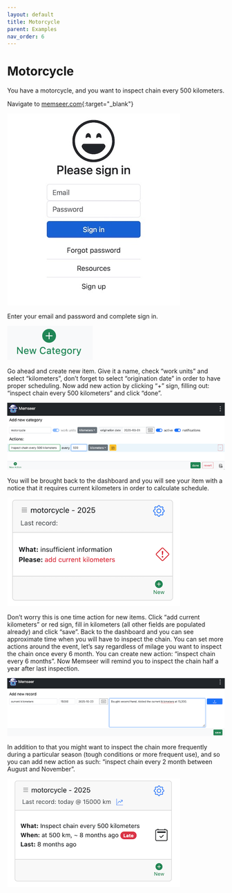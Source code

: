 ```yaml
---
layout: default 
title: Motorcycle
parent: Examples
nav_order: 6
---
```


# Motorcycle

You have a motorcycle, and you want to inspect chain every 500 kilometers.

Navigate to [memseer.com](https://memseer.com){:target="_blank"}

![](../../assets/images/guides/sign_up/signin.jpg)

Enter your email and password and complete sign in. 

![](../../assets/images/examples/motorcycle/add_new_category.jpg)

Go ahead and create new item. Give it a name, check “work units” and select
“kilometers”, don’t forget to select “origination date” in order to have proper scheduling. Now add new action by clicking “+” sign, filling out: “inspect chain
every 500 kilometers” and click “done”.

![](../../assets/images/examples/motorcycle/new_action.png)

You will be brought back to the dashboard and you will see your item with a notice that it requires current kilometers
in order to calculate schedule.

![](../../assets/images/examples/motorcycle/insufficient_info.png)

Don’t worry this is one time action for new items. Click “add current kilometers” or red sign, fill in kilometers (all other
fields are populated already) and click “save”. Back to the dashboard and you can see approximate time when you will have to inspect the chain. You can set more
actions around the event, let’s say regardless of milage you want to inspect the chain once every 6 month. You can create new action: “inspect chain every 6
months”. Now Memseer will remind you to inspect the chain half a year after last inspection.

![](../../assets/images/examples/motorcycle/current_km.png)

In addition to that you might want to inspect the chain more frequently during a particular season (tough conditions or more frequent use), and so you can add
new action as such: “inspect chain every 2 month between August and November”.

![](../../assets/images/examples/motorcycle/dashboard.png)
